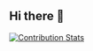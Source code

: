 ## Hi there 👋

[![Contribution Stats](https://github-contribution-stats.vercel.app/api/?username=m00n33r)](https://github.com/LordDashMe/github-contribution-stats/)

<!--
**m00n33r/m00n33r** is a ✨ _special_ ✨ repository because its `README.md` (this file) appears on your GitHub profile.

Here are some ideas to get you started:

- 🔭 I’m currently working on ...
- 🌱 I’m currently learning ...
- 👯 I’m looking to collaborate on ...
- 🤔 I’m looking for help with ...
- 💬 Ask me about ...
- 📫 How to reach me: ...
- 😄 Pronouns: ...
- ⚡ Fun fact: ...
-->
